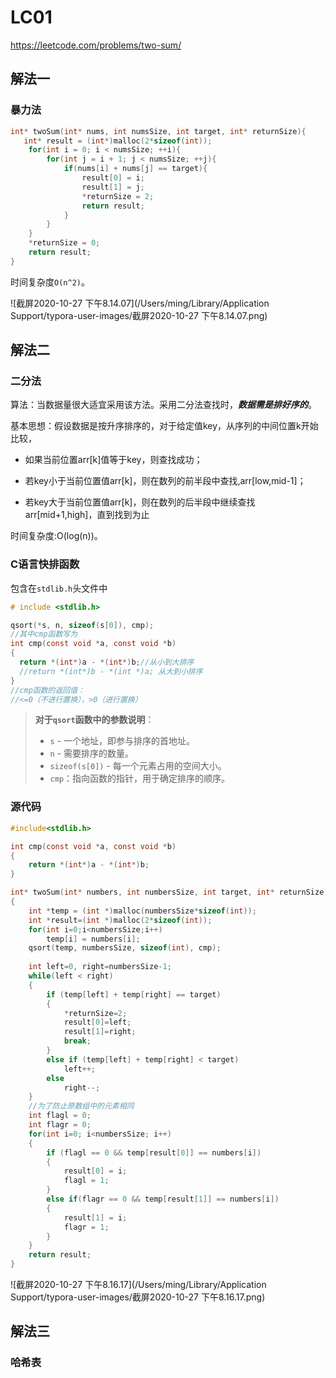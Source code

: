 # LC01

https://leetcode.com/problems/two-sum/

## 解法一

### 暴力法

```C
int* twoSum(int* nums, int numsSize, int target, int* returnSize){
   int* result = (int*)malloc(2*sizeof(int));
    for(int i = 0; i < numsSize; ++i){
        for(int j = i + 1; j < numsSize; ++j){
            if(nums[i] + nums[j] == target){
                result[0] = i;
                result[1] = j;
                *returnSize = 2;
                return result;
            }
        }
    }
    *returnSize = 0;
    return result;
}
```

时间复杂度`O(n^2)`。

![截屏2020-10-27 下午8.14.07](/Users/ming/Library/Application Support/typora-user-images/截屏2020-10-27 下午8.14.07.png)

## 解法二

### 二分法

算法：当数据量很大适宜采用该方法。采用二分法查找时，**_数据需是排好序的_**。 

基本思想：假设数据是按升序排序的，对于给定值key，从序列的中间位置k开始比较，

- 如果当前位置arr[k]值等于key，则查找成功；

- 若key小于当前位置值arr[k]，则在数列的前半段中查找,arr[low,mid-1]；

- 若key大于当前位置值arr[k]，则在数列的后半段中继续查找arr[mid+1,high]，直到找到为止

时间复杂度:O(log(n))。

### C语言快排函数

包含在`stdlib.h`头文件中

```C
# include <stdlib.h>

qsort(*s, n, sizeof(s[0]), cmp);
//其中cmp函数写为
int cmp(const void *a, const void *b)
{
  return *(int*)a - *(int*)b;//从小到大排序
  //return *(int*)b - *(int *)a; 从大到小排序
}
//cmp函数的返回值：
//<=0（不进行置换），>0（进行置换）
```

> **对于`qsort`函数中的参数说明**：
>
> - `s` - 一个地址，即参与排序的首地址。
> - `n` - 需要排序的数量。
> - `sizeof(s[0])` - 每一个元素占用的空间大小。
> - `cmp`：指向函数的指针，用于确定排序的顺序。

### 源代码

```C
#include<stdlib.h>

int cmp(const void *a, const void *b)
{
    return *(int*)a - *(int*)b;
}

int* twoSum(int* numbers, int numbersSize, int target, int* returnSize) 
{
    int *temp = (int *)malloc(numbersSize*sizeof(int));
    int *result=(int *)malloc(2*sizeof(int));
    for(int i=0;i<numbersSize;i++)
        temp[i] = numbers[i];
    qsort(temp, numbersSize, sizeof(int), cmp);
        
    int left=0, right=numbersSize-1;
    while(left < right)
    {
        if (temp[left] + temp[right] == target)
        {
            *returnSize=2;
            result[0]=left;
            result[1]=right;
            break;
        }
        else if (temp[left] + temp[right] < target)
            left++;
        else
            right--;
    }
  	//为了防止原数组中的元素相同
    int flagl = 0;
    int flagr = 0;
    for(int i=0; i<numbersSize; i++)
    {
        if (flagl == 0 && temp[result[0]] == numbers[i])
        {
            result[0] = i;
            flagl = 1;
        }
        else if(flagr == 0 && temp[result[1]] == numbers[i])
        {
            result[1] = i;
            flagr = 1;
        }
    }
    return result;
}

```

![截屏2020-10-27 下午8.16.17](/Users/ming/Library/Application Support/typora-user-images/截屏2020-10-27 下午8.16.17.png)

## 解法三

### 哈希表

